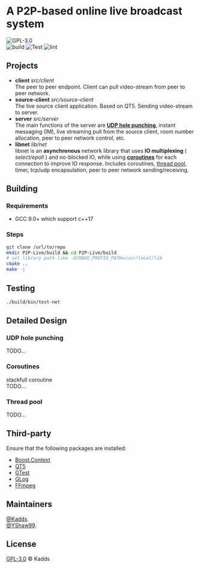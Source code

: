 # A P2P-based online live broadcast system
![GPL-3.0](https://img.shields.io/badge/License-GPL-green)  
![build](https://github.com/kadds/P2P-Live/workflows/Build/badge.svg)
![Test](https://github.com/kadds/P2P-Live/workflows/Test/badge.svg)
![lint](https://github.com/kadds/P2P-Live/workflows/Lint/badge.svg)

## Projects
* **client**             *src/client*  
    The peer to peer endpoint. Client can pull video-stream from peer to peer network.
* **source-client**      *src/source-client*  
    The live source client application. Based on QT5. Sending video-stream to server.
* **server**             *src/server*  
    The main functions of the server are [**UDP hole punching**](#UDP-hole-punching), instant messaging (IM), live streaming pull from the source client, room number allocation, peer to peer network control, etc.
* **libnet**             *lib/net*  
    libnet is an **asynchronous** network library that uses **IO multiplexing** ( *select/epoll* ) and no-blocked IO, while using [**coroutines**](#Coroutines) for each connection to improve IO response. Includes coroutines, [thread pool](#Thread-pool), timer, tcp/udp encapsulation, peer to peer network sending/receiving.

## Building
### Requirements
* GCC 9.0+ which support c++17

### Steps
```Bash
git clone /url/to/repo
mkdir P2P-Live/build && cd P2P-Live/build
# set library path like -DCMAKE_PREFIX_PATH=/usr/local/lib
cmake ..
make -j
```

## Testing
```Bash
./build/bin/test-net
```

## Detailed Design
### UDP hole punching
TODO...
### Coroutines
stackfull coroutine  
TODO...
### Thread pool
TODO...

## Third-party
Ensure that the following packages are installed:  
* [Boost.Context](https://www.boost.org/doc/libs/1_72_0/libs/context/doc/html/index.html)  
* [QT5](https://www.qt.io/)  
* [GTest](https://github.com/google/googletest)  
* [GLog](https://github.com/google/glog)  
* [FFmpeg](https://ffmpeg.org)

## Maintainers
[@Kadds](https://github.com/Kadds).  
[@YShaw99](https://github.com/YShaw99).  

## License
[GPL-3.0](./LICENSE) © Kadds

